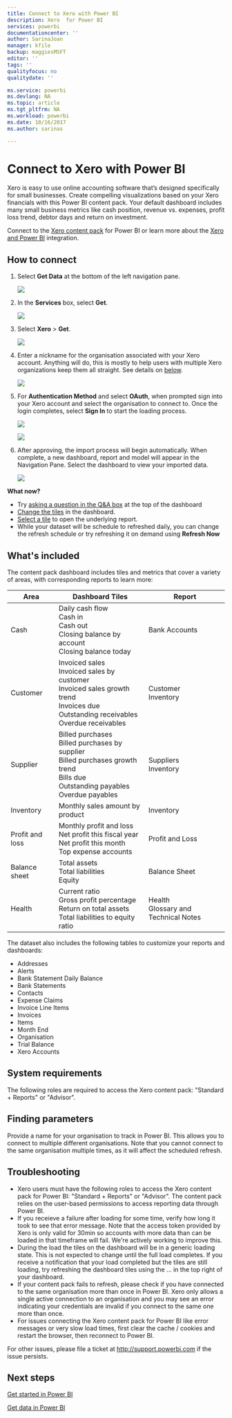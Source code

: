 ```yaml
---
title: Connect to Xero with Power BI
description: Xero  for Power BI
services: powerbi
documentationcenter: ''
author: SarinaJoan
manager: kfile
backup: maggiesMSFT
editor: ''
tags: ''
qualityfocus: no
qualitydate: ''

ms.service: powerbi
ms.devlang: NA
ms.topic: article
ms.tgt_pltfrm: NA
ms.workload: powerbi
ms.date: 10/16/2017
ms.author: sarinas

---
```

# Connect to Xero with Power BI
Xero is easy to use online accounting software that’s designed specifically for small businesses. Create compelling visualizations based on your Xero financials with this Power BI content pack. Your default dashboard includes many small business metrics like cash position, revenue vs. expenses, profit loss trend, debtor days and return on investment.

Connect to the [Xero content pack](https://app.powerbi.com/getdata/services/xero) for Power BI or learn more about the [Xero and Power BI](https://help.xero.com/Power-BI) integration.

## How to connect
1. Select **Get Data** at the bottom of the left navigation pane.
   
   ![](media/service-connect-to-xero/getdata.png)
2. In the **Services** box, select **Get**.
   
   ![](media/service-connect-to-xero/services.png)
3. Select **Xero** \>  **Get**.
   
   ![](media/service-connect-to-xero/connect.png)
4. Enter a nickname for the organisation associated with your Xero account. Anything will do, this is mostly to help users with multiple Xero organizations keep them all straight. See details on [below](#FindingParams).
   
   ![](media/service-connect-to-xero/params.png)
5. For **Authentication Method** and select **OAuth**, when prompted sign into your Xero account and select the organisation to connect to. Once the login completes, select **Sign In** to start the loading process.
   
    ![](media/service-connect-to-xero/creds.png)
   
    ![](media/service-connect-to-xero/creds2.png)
6. After approving, the import process will begin automatically. When complete, a new dashboard, report and model will appear in the Navigation Pane. Select the dashboard to view your imported data.
   
     ![](media/service-connect-to-xero/dashboard.png)

**What now?**

* Try [asking a question in the Q&A box](power-bi-q-and-a.md) at the top of the dashboard
* [Change the tiles](service-dashboard-edit-tile.md) in the dashboard.
* [Select a tile](service-dashboard-tiles.md) to open the underlying report.
* While your dataset will be schedule to refreshed daily, you can change the refresh schedule or try refreshing it on demand using **Refresh Now**

## What's included
The content pack dashboard includes tiles and metrics that cover a variety of areas, with corresponding reports to learn more:  

| Area | Dashboard Tiles | Report |
| --- | --- | --- |
| Cash |Daily cash flow <br>Cash in <br>Cash out <br>Closing balance by account <br>Closing balance today |Bank Accounts |
| Customer |Invoiced sales <br>Invoiced sales by customer <br>Invoiced sales growth trend <br>Invoices due <br>Outstanding receivables <br>Overdue receivables |Customer <br>Inventory |
| Supplier |Billed purchases <br>Billed purchases by supplier <br>Billed purchases growth trend <br> Bills due <br>Outstanding payables <br>Overdue payables |Suppliers <br>Inventory |
| Inventory |Monthly sales amount by product |Inventory |
| Profit and loss |Monthly profit and loss <br>Net profit this fiscal year <br>Net profit this month <br>Top expense accounts |Profit and Loss |
| Balance sheet |Total assets <br>Total liabilities <br>Equity |Balance Sheet |
| Health |Current ratio <br>Gross profit percentage <br> Return on total assets <br>Total liabilities to equity ratio |Health <br>Glossary and Technical Notes |

The dataset also includes the following tables to customize your reports and dashboards:  

* Addresses  
* Alerts  
* Bank Statement Daily Balance  
* Bank Statements  
* Contacts  
* Expense Claims  
* Invoice Line Items  
* Invoices  
* Items  
* Month End  
* Organisation  
* Trial Balance  
* Xero Accounts

## System requirements
The following roles are required to access the Xero content pack: "Standard + Reports" or "Advisor".

<a name="FindingParams"></a>

## Finding parameters
Provide a name for your organisation to track in Power BI. This allows you to connect to multiple different organisations. Note that you cannot connect to the same organisation multiple times, as it will affect the scheduled refresh.   

## Troubleshooting
* Xero users must have the following roles to access the Xero content pack for Power BI: "Standard + Reports" or "Advisor". The content pack relies on the user-based permissions to access reporting data through Power BI.  
* If you receieve a failure after loading for some time, verify how long it took to see that error message. Note that the access token provided by Xero is only valid for 30min so accounts with more data than can be loaded in that timeframe will fail. We're actively working to improve this.
* During the load the tiles on the dashboard will be in a generic loading state. This is not expected to change until the full load completes. If you receive a notification that your load completed but the tiles are still loading, try refreshing the dashboard tiles using the ... in the top right of your dashboard.
* If your content pack fails to refresh, please check if you have connected to the same organisation more than once in Power BI. Xero only allows a single active connection to an organisation and you may see an error indicating your credentials are invalid if you connect to the same one more than once.  
* For issues connecting the Xero content pack for Power BI like error messages or very slow load times, first clear the cache / cookies and restart the browser, then reconnect to Power BI.  

For other issues, please file a ticket at http://support.powerbi.com if the issue persists.

## Next steps
[Get started in Power BI](service-get-started.md)

[Get data in Power BI](service-get-data.md)

